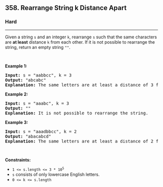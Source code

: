 <h2>358. Rearrange String k Distance Apart</h2><h3>Hard</h3><hr><div><p>Given a string <code>s</code> and an integer <code>k</code>, rearrange <code>s</code> such that the same characters are <strong>at least</strong> distance <code>k</code> from each other. If it is not possible to rearrange the string, return an empty string <code>""</code>.</p>

<p>&nbsp;</p>
<p><strong>Example 1:</strong></p>

<pre><strong>Input:</strong> s = "aabbcc", k = 3
<strong>Output:</strong> "abcabc"
<strong>Explanation:</strong> The same letters are at least a distance of 3 from each other.
</pre>

<p><strong>Example 2:</strong></p>

<pre><strong>Input:</strong> s = "aaabc", k = 3
<strong>Output:</strong> ""
<strong>Explanation:</strong> It is not possible to rearrange the string.
</pre>

<p><strong>Example 3:</strong></p>

<pre><strong>Input:</strong> s = "aaadbbcc", k = 2
<strong>Output:</strong> "abacabcd"
<strong>Explanation:</strong> The same letters are at least a distance of 2 from each other.
</pre>

<p>&nbsp;</p>
<p><strong>Constraints:</strong></p>

<ul>
	<li><code>1 &lt;= s.length &lt;= 3 * 10<sup>5</sup></code></li>
	<li><code>s</code> consists of only lowercase English letters.</li>
	<li><code>0 &lt;= k &lt;= s.length</code></li>
</ul>
</div>